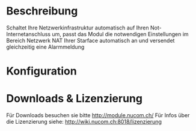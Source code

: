 <!-- TITLE: IP Failover -->
# Beschreibung
Schaltet Ihre Netzwerkinfrastruktur automatisch auf Ihren Not-Internetanschluss um, passt das Modul die notwendigen Einstellungen im Bereich Netzwerk NAT Ihrer Starface automatisch an und versendet gleichzeitig eine Alarmmeldung 
# Konfiguration

# Downloads & Lizenzierung
Für Downloads besuchen sie bitte http://module.nucom.ch/
Für Infos über die Lizenzierung siehe: http://wiki.nucom.ch:8018/lizenzierung